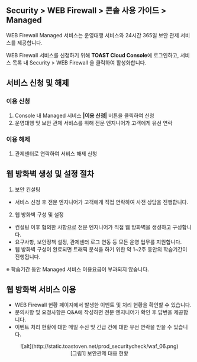 ## Security > WEB Firewall > 콘솔 사용 가이드 > Managed

WEB Firewall Managed 서비스는 운영대행 서비스와 24시간 365일 보안 관제 서비스를 제공합니다.

WEB Firewall 서비스를 신청하기 위해 **TOAST Cloud Console**에 로그인하고, 서비스 목록 내 Security > WEB Firewall 을 클릭하여 활성화합니다.

## 서비스 신청 및 해제

### 이용 신청

1. Console 내 Managed 서비스 **\|이용 신청\|** 버튼을 클릭하여 신청
2. 운영대행 및 보안 관제 서비스를 위해 전문 엔지니어가 고객에게 유선 연락

### 이용 해제

1. 관제센터로 연락하여 서비스 해제 신청

## 웹 방화벽 생성 및 설정 절차

1. 보안 컨설팅

* 서비스 신청 후 전문 엔지니어가 고객에게 직접 연락하여 사전 상담을 진행합니다.

2. 웹 방화벽 구성 및 설정

* 컨설팅 이후 협의한 사항으로 전문 엔지니어가 직접 웹 방화벽을 생성하고 구성합니다.
* 요구사항, 보안정책 설정, 관제센터 로그 연동 등 모든 운영 업무를 지원합니다.
* 웹 방화벽 구성이 완료되면 트래픽 분석을 하기 위한 약 1~2주 동안의 학습기간이 진행됩니다.

※ 학습기간 동안 Managed 서비스 이용요금이 부과되지 않습니다.

## 웹 방화벽 서비스 이용

* WEB Firewall 현황 페이지에서 발생한 이벤트 및 처리 현황을 확인할 수 있습니다.
* 문의사항 및 요청사항은 Q&A에 작성하면 전문 엔지니어가 확인 후 답변을 제공합니다.
* 이벤트 처리 현황에 대한 메일 수신 및 긴급 건에 대한 유선 연락을 받을 수 있습니다.

<center>![alt](http://static.toastoven.net/prod_securitycheck/waf_06.png)</center>
<center>[그림1] 보안관제 대응 현황</center>
